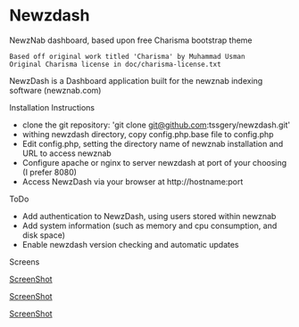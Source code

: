 Newzdash
========

NewzNab dashboard, based upon free Charisma bootstrap theme
	
    Based off original work titled 'Charisma' by Muhammad Usman
    Original Charisma license in doc/charisma-license.txt


NewzDash is a Dashboard application built for the newznab indexing software (newznab.com)

Installation Instructions

- clone the git repository: 'git clone git@github.com:tssgery/newzdash.git'
- withing newzdash directory, copy config.php.base file to config.php
- Edit config.php, setting the directory name of newznab installation and URL to access newznab
- Configure apache or nginx to server newzdash at port of your choosing (I prefer 8080)
- Access NewzDash via your browser at http://hostname:port


ToDo
- Add authentication to NewzDash, using users stored within newznab
- Add system information (such as memory and cpu consumption, and disk space)
- Enable newzdash version checking and automatic updates

Screens

[ScreenShot](https://raw.github.com/tssgery/newzdash/master/screens/unnamed-dash.jpg)

[ScreenShot](https://raw.github.com/tssgery/newzdash/master/screens/unnamed-recent.jpg)

[ScreenShot](https://raw.github.com/tssgery/newzdash/master/screens/unnamed-stats.jpg)

